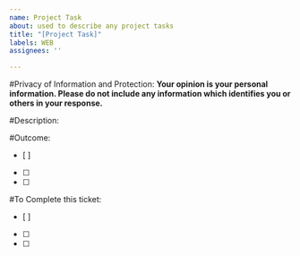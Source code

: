 ```yaml
---
name: Project Task
about: used to describe any project tasks
title: "[Project Task]"
labels: WEB
assignees: ''

---
```


#Privacy of Information and Protection:
**Your opinion is your personal information. Please do not include any information which identifies you or others in your response.**

#Description:

#Outcome:
- [ ]  
- [ ] 
- [ ] 


#To Complete this ticket:
- [ ]  
- [ ] 
- [ ] 

